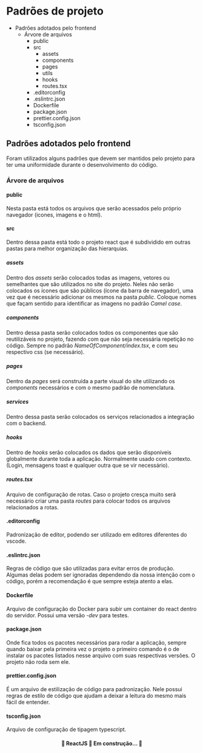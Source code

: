# Padrões de projeto

- Padrões adotados pelo frontend
  - Árvore de arquivos
    - public
    - src
      - assets
      - components
      - pages
      - utils
      - hooks
      - routes.tsx
    - .editorconfig
    - .eslintrc.json
    - Dockerfile
    - package.json
    - prettier.config.json
    - tsconfig.json

## Padrões adotados pelo frontend

Foram utilizados alguns padrões que devem ser mantidos pelo projeto para ter uma uniformidade durante o desenvolvimento do código.

### Árvore de arquivos

#### public

Nesta pasta está todos os arquivos que serão acessados pelo próprio navegador (icones, imagens e o html).

#### src

Dentro dessa pasta está todo o projeto react que é subdividido em outras pastas para melhor organização das hierarquias.

##### assets

Dentro dos _assets_ serão colocados todas as imagens, vetores ou semelhantes que são utilizados no site do projeto. Neles não serão colocados os ícones que são públicos (ícone da barra de navegador), uma vez que é necessário adicionar os mesmos na pasta _public_. Coloque nomes que façam sentido para identificar as imagens no padrão _Camel case_.

##### components

Dentro dessa pasta serão colocados todos os componentes que são reutilizáveis no projeto, fazendo com que não seja necessária repetição no código. Sempre no padrão _NameOfComponent/index.tsx_, e com seu respectivo css (se necessário).

##### pages

Dentro da _pages_ será construída a parte visual do site utilizando os _components_ necessários e com o mesmo padrão de nomenclatura.

##### services

Dentro dessa pasta serão colocados os serviços relacionados a integração com o backend.

##### hooks

Dentro de _hooks_ serão colocados os dados que serão disponíveis globalmente durante toda a aplicação. Normalmente usado com contexto. (Login, mensagens toast e qualquer outra que se vir necessário).

##### routes.tsx

Arquivo de configuração de rotas. Caso o projeto cresça muito será necessário criar uma pasta _routes_ para colocar todos os arquivos relacionados a rotas.

#### .editorconfig

Padronização de editor, podendo ser utilizado em editores diferentes do vscode.

#### .eslintrc.json

Regras de código que são utilizadas para evitar erros de produção. Algumas delas podem ser ignoradas dependendo da nossa intenção com o código, porém a recomendação é que sempre esteja atento a elas.

#### Dockerfile

Arquivo de configuração do Docker para subir um container do react dentro do servidor. Possui uma versão _-dev_ para testes.

#### package.json

Onde fica todos os pacotes necessários para rodar a aplicação, sempre quando baixar pela primeira vez o projeto o primeiro comando é o de instalar os pacotes listados nesse arquivo com suas respectivas versões. O projeto não roda sem ele.

#### prettier.config.json

É um arquivo de estilização de código para padronização. Nele possui regras de estilo de código que ajudam a deixar a leitura do mesmo mais fácil de entender.

#### tsconfig.json

Arquivo de configuração de tipagem typescript.

<h4 align="center">
	🚧  ReactJS 🚀 Em construção...  🚧
</h4>
